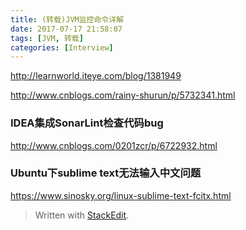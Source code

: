 ```yaml
---
title: (转载)JVM监控命令详解
date: 2017-07-17 21:58:07
tags: [JVM, 转载]
categories: [Interview]
---
```


http://learnworld.iteye.com/blog/1381949

http://www.cnblogs.com/rainy-shurun/p/5732341.html


### IDEA集成SonarLint检查代码bug

http://www.cnblogs.com/0201zcr/p/6722932.html

### Ubuntu下sublime text无法输入中文问题

https://www.sinosky.org/linux-sublime-text-fcitx.html


> Written with [StackEdit](https://stackedit.io/).

